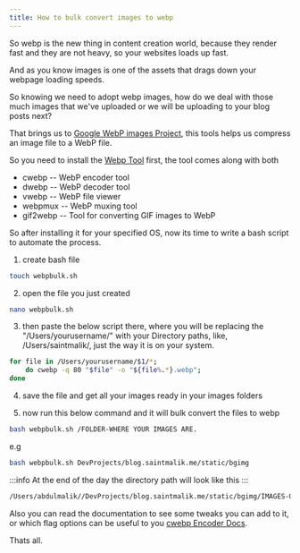```yaml
---
title: How to bulk convert images to webp
---
```


So webp is the new thing in content creation world, because they render fast and they are not heavy, so your websites loads up fast.

And as you know images is one of the assets that drags down your webpage loading speeds.

So knowing we need to adopt webp images, how do we deal with those much images that we've uploaded or we will be uploading to your blog posts next?

That brings us to <a href="https://developers.google.com/speed/webp/docs/cwebp" target="_blank">Google WebP images Project</a>, this tools helps us compress an image file to a WebP file.

So you need to install the <a href="https://developers.google.com/speed/webp/download" target="_blank">Webp Tool</a> first, the tool comes along with both

- cwebp -- WebP encoder tool
- dwebp -- WebP decoder tool
- vwebp -- WebP file viewer
- webpmux -- WebP muxing tool
- gif2webp -- Tool for converting GIF images to WebP

So after installing it for your specified OS, now its time to write a bash script to automate the process.

1. create bash file

```bash
touch webpbulk.sh
```

2. open the file you just created

```bash
nano webpbulk.sh
```
3. then paste the below script there, where you will be replacing the "/Users/yourusername/" with your Directory paths, like, /Users/saintmalik/, just the way it is on your system.

```bash
for file in /Users/yourusername/$1/*; 
    do cwebp -q 80 "$file" -o "${file%.*}.webp"; 
done
```
4. save the file and get all your images ready in your images folders

5. now run this below command and it will bulk convert the files to webp

```bash
bash webpbulk.sh /FOLDER-WHERE YOUR IMAGES ARE.
```
e.g 

```bash
bash webpbulk.sh DevProjects/blog.saintmalik.me/static/bgimg
```

:::info
At the end of the day the directory path will look like this 
:::

```bash
/Users/abdulmalik//DevProjects/blog.saintmalik.me/static/bgimg/IMAGES-GETTING-COMPRESSED
```

Also you can read the documentation to see some tweaks you can add to it, or which flag options can be useful to you <a href="https://developers.google.com/speed/webp/docs/cwebp" target="_blank">cwebp Encoder Docs</a>.

Thats all.